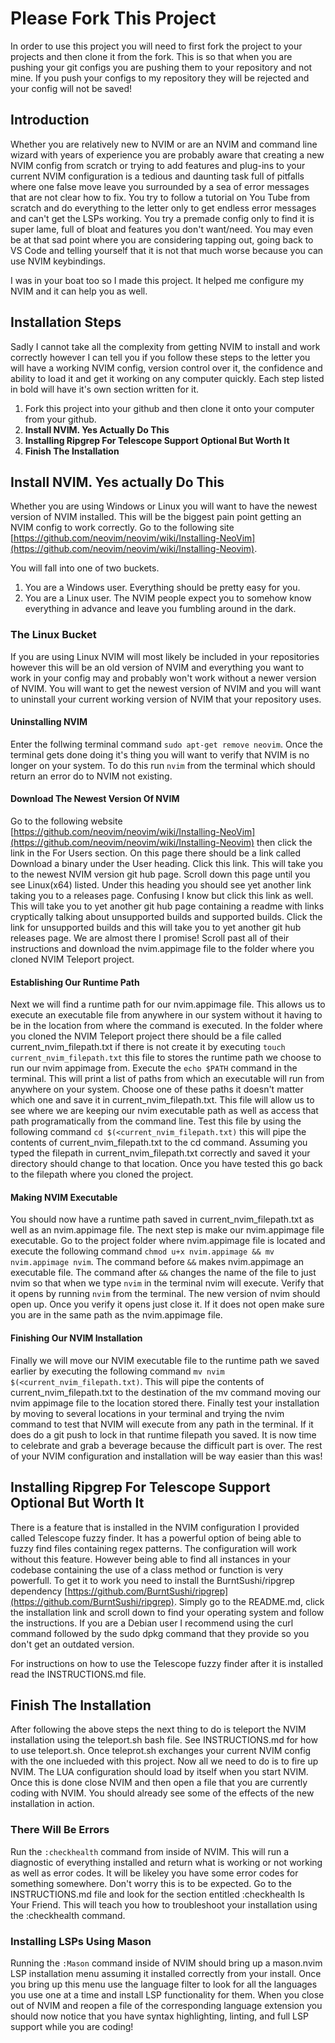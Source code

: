 # Please Fork This Project
In order to use this project you will need to first fork the project to your projects and then clone it from the fork. This is so that when you are pushing your git configs you are pushing them to your repository and not mine. If you push your configs to my repository they will be rejected and your config will not be saved!

## Introduction
Whether you are relatively new to NVIM or are an NVIM and command line wizard with years of experience you are probably aware that creating a new NVIM config from scratch or trying to add features and plug-ins to your current NVIM configuration is a tedious and daunting task full of pitfalls where one false move leave you surrounded by a sea of error messages that are not clear how to fix. You try to follow a tutorial on You Tube from scratch and do everything to the letter only to get endless error messages and can't get the LSPs working. You try a premade config only to find it is super lame, full of bloat and features you don't want/need. You may even be at that sad point where you are considering tapping out, going back to VS Code and telling yourself that it is not that much worse because you can use NVIM keybindings.

I was in your boat too so I made this project. It helped me configure my NVIM and it can help you as well.

## Installation Steps
Sadly I cannot take all the complexity from getting NVIM to install and work correctly however I can tell you if you follow these steps to the letter you will have a working NVIM config, version control over it, the confidence and ability to load it and get it working on any computer quickly. Each step listed in bold will have it's own section written for it.

1. Fork this project into your github and then clone it onto your computer from your github.
2. **Install NVIM. Yes Actually Do This**
3. **Installing Ripgrep For Telescope Support Optional But Worth It**
4. **Finish The Installation**


## Install NVIM. Yes actually Do This
Whether you are using Windows or Linux you will want to have the newest version of NVIM installed. This will be the biggest pain point getting an NVIM config to work correctly. Go to the following site [https://github.com/neovim/neovim/wiki/Installing-NeoVim](https://github.com/neovim/neovim/wiki/Installing-Neovim).

You will fall into one of two buckets.

1. You are a Windows user. Everything should be pretty easy for you.
2. You are a Linux user. The NVIM people expect you to somehow know everything in advance and leave you fumbling around in the dark.

### The Linux Bucket
If you are using Linux NVIM will most likely be included in your repositories however this will be an old version of NVIM and everything you want to work in your config may and probably won't work without a newer version of NVIM. You will want to get the newest version of NVIM and you will want to uninstall your current working version of NVIM that your repository uses.

#### Uninstalling NVIM
Enter the follwing terminal command ```sudo apt-get remove neovim```. Once the terminal gets done doing it's thing you will want to verify that NVIM is no longer on your system. To do this run ```nvim``` from the terminal which should return an error do to NVIM not existing. 

#### Download The Newest Version Of NVIM
Go to the following website [https://github.com/neovim/neovim/wiki/Installing-NeoVim](https://github.com/neovim/neovim/wiki/Installing-Neovim) then click the link in the For Users section. On this page there should be a link called Download a binary under the User heading. Click this link. This will take you to the newest NVIM version git hub page. Scroll down this page until you see Linux(x64) listed. Under this heading you should see yet another link taking you to a releases page. Confusing I know but click this link as well. This will take you to yet another git hub page containing a readme with links cryptically talking about unsupported builds and supported builds. Click the link for unsupported builds and this will take you to yet another git hub releases page. We are almost there I promise! Scroll past all of their instructions and download the nvim.appimage file to the folder where you cloned NVIM Teleport project.

#### Establishing Our Runtime Path
Next we will find a runtime path for our nvim.appimage file. This allows us to execute an executable file from anywhere in our system without it having to be in the location from where the command is executed. In the folder where you cloned the NVIM Teleport project there should be a file called current_nvim_filepath.txt if there is not create it by executing ```touch current_nvim_filepath.txt``` this file to stores the runtime path we choose to run our nvim appimage from.  Execute the ```echo $PATH``` command in the terminal. This will print a list of paths from which an executable will run from anywhere on your system. Choose one of these paths it doesn't matter which one and save it in current_nvim_filepath.txt. This file will allow us to see where we are keeping our nvim executable path as well as access that path programatically from the command line. Test this file by using the following command ```cd $(<current_nvim_filepath.txt)``` this will pipe the contents of current_nvim_filepath.txt to the cd command. Assuming you typed the filepath in current_nvim_filepath.txt correctly and saved it your directory should change to that location. Once you have tested this go back to the filepath where you cloned the project.

#### Making NVIM Executable
You should now have a runtime path saved in current_nvim_filepath.txt as well as an nvim.appimage file. The next step is make our nvim.appimage file executable. Go to the project folder where nvim.appimage file is located and execute the following command ```chmod u+x nvim.appimage && mv nvim.appimage nvim```. The command before ```&&``` makes nvim.appimage an executable file. The command after ```&&``` changes the name of the file to just nvim so that when we type ```nvim``` in the terminal nvim will execute. Verify that it opens by running ```nvim``` from the terminal. The new version of nvim should open up. Once you verify it opens just close it. If it does not open make sure you are in the same path as the nvim.appimage file. 

#### Finishing Our NVIM Installation
Finally we will move our NVIM executable file to the runtime path we saved earlier by executing the following command ```mv nvim $(<current_nvim_filepath.txt)```. This will pipe the contents of current_nvim_filepath.txt to the destination of the mv command moving our nvim appimage file to the location stored there. Finally test your installation by moving to several locations in your terminal and trying the nvim command to test that NVIM will execute from any path in the terminal. If it does do a git push to lock in that runtime filepath you saved. It is now time to celebrate and grab a beverage because the difficult part is over. The rest of your NVIM configuration and installation will be way easier than this was!


## Installing Ripgrep For Telescope Support Optional But Worth It
There is a feature that is installed in the NVIM configuration I provided called Telescope fuzzy finder. It has a powerful option of being able to fuzzy find files containing regex patterns. The configuration will work without this feature. However being able to find all instances in your codebase containing the use of a class method or function is very powerfull. To get it to work you need to install the BurntSushi/ripgrep dependency [https://github.com/BurntSushi/ripgrep](https://github.com/BurntSushi/ripgrep). Simply go to the README.md, click the installation link and scroll down to find your operating system and follow the instructions. If you are a Debian user I recommend using the curl command followed by the sudo dpkg command that they provide so you don't get an outdated version. 

For instructions on how to use the Telescope fuzzy finder after it is installed read the INSTRUCTIONS.md file.  


## Finish The Installation
After following the above steps the next thing to do is teleport the NVIM installation using the teleport.sh bash file. See INSTRUCTIONS.md for how to use teleport.sh. Once teleprot.sh exchanges your current NVIM config with the one inclueded with this project. Now all we need to do is to fire up NVIM. The LUA configuration should load by itself when you start NVIM. Once this is done close NVIM and then open a file that you are currently coding with NVIM. You should already see some of the effects of the new installation in action.

### There Will Be Errors
Run the ```:checkhealth``` command from inside of NVIM. This will run a diagnostic of everything installed and return what is working or not working as well as error codes. It will be likeley you have some error codes for something somewhere. Don't worry this is to be expected. Go to the INSTRUCTIONS.md file and look for the section entitled :checkhealth Is Your Friend. This will teach you how to troubleshoot your installation using the :checkhealth command.

### Installing LSPs Using Mason
Running the ```:Mason``` command inside of NVIM should bring up a mason.nvim LSP installation menu assuming it installed correctly from your install. Once you bring up this menu use the language filter to look for all the languages you use one at a time and install LSP functionality for them. When you close out of NVIM and reopen a file of the corresponding language extension you should now notice that you have syntax highlighting, linting, and full LSP support while you are coding! 
